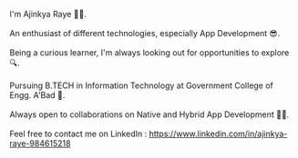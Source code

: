 I'm Ajinkya Raye 🙋‍♂️.<br/><br/>
An enthusiast of different technologies, especially App Development 😎. <br/><br/>
Being a curious learner, I'm always looking out for opportunities to explore 🔍.<br/><br/>
Pursuing B.TECH in Information Technology at Government College of Engg. A'Bad 🏫.<br/><br/>
Always open to collaborations on Native and Hybrid App Development 🤜🤛.<br/><br/>
Feel free to contact me on LinkedIn : https://www.linkedin.com/in/ajinkya-raye-984615218
